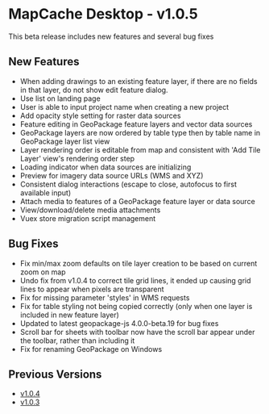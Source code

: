 # MapCache Desktop - v1.0.5

This beta release includes new features and several bug fixes

## New Features
 * When adding drawings to an existing feature layer, if there are no fields in that layer, do not show edit feature dialog.
 * Use list on landing page
 * User is able to input project name when creating a new project
 * Add opacity style setting for raster data sources
 * Feature editing in GeoPackage feature layers and vector data sources
 * GeoPackage layers are now ordered by table type then by table name in GeoPackage layer list view
 * Layer rendering order is editable from map and consistent with 'Add Tile Layer' view's rendering order step
 * Loading indicator when data sources are initializing
 * Preview for imagery data source URLs (WMS and XYZ)
 * Consistent dialog interactions (escape to close, autofocus to first available input)
 * Attach media to features of a GeoPackage feature layer or data source
 * View/download/delete media attachments
 * Vuex store migration script management
 
## Bug Fixes
 * Fix min/max zoom defaults on tile layer creation to be based on current zoom on map
 * Undo fix from v1.0.4 to correct tile grid lines, it ended up causing grid lines to appear when pixels are transparent
 * Fix for missing parameter 'styles' in WMS requests
 * Fix for table styling not being copied correctly (only when one layer is included in new feature layer)
 * Updated to latest geopackage-js 4.0.0-beta.19 for bug fixes
 * Scroll bar for sheets with toolbar now have the scroll bar appear under the toolbar, rather than including it
 * Fix for renaming GeoPackage on Windows


## Previous Versions
 * [v1.0.4](https://github.com/ngageoint/mapcache-electron/blob/v1.0.4/changelog/v1.0.4.md)
 * [v1.0.3](https://github.com/ngageoint/mapcache-electron/blob/v1.0.4/changelog/v1.0.3.md)

